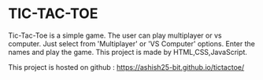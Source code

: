 # TIC-TAC-TOE
Tic-Tac-Toe is a simple game. The user can play multiplayer or vs computer. Just select from 'Multiplayer' or 'VS Computer' options. Enter the names and play the game.
This project is made by HTML,CSS,JavaScript.

This project is hosted on github : https://ashish25-bit.github.io/tictactoe/
